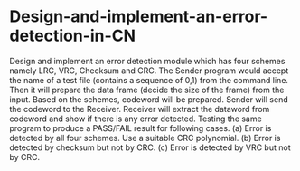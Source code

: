 # Design-and-implement-an-error-detection-in-CN
Design and implement an error detection module which has four schemes namely LRC, VRC, Checksum and CRC. 
The Sender program would accept the name of a test file (contains a sequence of 0,1) from the command line. 
Then it will prepare the data frame (decide the size of the frame) from the input.
Based on the schemes, codeword will be prepared. 
Sender will send the codeword to the Receiver. 
Receiver will extract the dataword from codeword and show if there is any error detected.
Testing the same program to produce a PASS/FAIL result for following cases.
(a) Error is detected by all four schemes. Use a suitable CRC polynomial.
(b)  Error is detected by checksum but not by CRC.
(c)  Error is detected by VRC but not by CRC.

